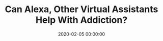---
_external_link: https://www.medscape.com/viewarticle/924840?src=rss
archived_url: https://web.archive.org/web/20210616045518/https://www.medscape.com/viewarticle/924840?src=rss
article: 'That smart device sitting in your kitchen can play music, pull up recipes,
  and even flatulate on command. However, a team of California researchers says these
  virtual assistants have the the potential to help individuals fight addiction --
  but they''re not there yet. Investigators examined some of today''s most popular
  intelligent virtual assistants and overwhelmingly found the devices failed to provide
  useful information in response to queries for addiction help. In fact, only 4 of
  70 help-seeking queries to five of the most popular devices returned singular responses,
  only one of which was even slightly helpful. "Most of the time, the responses reflected
  the device''s confusion," study investigator John W. Ayers, PhD, MA, of the Center
  for Data Driven Health at Qualcomm Institute, University of California San Diego
  in La Jolla. "Nevertheless, I don''t want to look at these results and say this
  is a tragedy," Ayers told Medscape Medical News. "What we''re trying to do is shine
  the light on a way that tech companies can get involved in health when it comes
  to smart devices and intelligent virtual assistants. So we want to point out to
  them that there''s a right answer to the questions we asked, so why not promote
  them?" The study was published online January 29 in npj Digital Medicine. Changing
  the Digital Landscape Intelligent virtual assistants -- including Amazon''s Alexa,
  Apple''s Siri, Google Assistant, Microsoft''s Cortana, and Samsung''s Bixby -- are
  transforming how the public seeks and finds information. Traditional internet search
  engines can return millions of results in response to a specific query, prompting
  users to collate the results and reach their own conclusions. Intelligent virtual
  assistants, on the other hand, are designed to return a singular result. "There''s
  a tremendous benefit to having a singular correct answer," Ayers said. "So there''s
  all this potential for these devices to be used for help." The appeal of virtual
  assistants has not gone unnoticed by the public. Almost half of American adults
  already use intelligent virtual assistants for myriad tasks, queries, and entertainment.
  Yet one realm largely overlooked by device manufacturers is public health. A recent
  investigation of smartphones showed the devices inconsistently recognized suicide-related
  queries, and failed to direct users to the National Suicide Prevention Lifeline.
  Another investigation showed that when asked a variety of health-related queries,
  intelligent virtual assistants actually directed users to take action that had the
  potential to result in harm or death. Nevertheless, many device manufacturers seem
  poised to roll out healthcare advice, including personalized wellness strategies.
  "Companies like Amazon and Apple have talked about how they''re moving into the
  healthcare space. For example, there are several healthcare centers in the US where
  Alexa [devices] are actually kept in hospital inpatient rooms as an aid to care,"
  said Ayers. "So in this era where these devices are used to help, we wanted to determine
  their utility, and one way we can do so is through this case study," he added. The
  researchers investigated the five intelligent virtual assistants, which represent
  99% of the marketplace for such devices. Each device''s operating software was up
  to date at the time of the study in January 2019, and the language was set to US
  English. Each query was prefaced by ''Help me quit...'' followed by either a generic
  or a substance-specific request such as alcohol, tobacco, marijuana, or opioids.
  Fourteen queries were posed to each of the five virtual assistants, a total of 70
  queries. "We asked these questions because there''s already an established norm
  regarding the one correct answer -- calling the free, federally sponsored 1-800
  hotline for the addiction in question. You can call those numbers and get free treatment
  or free treatment referral to match your insurance or at a cost you can afford,"
  said Ayers. Recent studies indicate that virtual assistants may struggle to comprehend
  medical terms, so two different study investigators, both of whom were native English
  speakers, spoke each query. The virtual assistants'' responses were recorded verbatim.
  Responses were assessed according to two primary criteria: Did the intelligent virtual
  assistant provide a singular response to the addiction help-seeking queries? Was
  the singular response linked to an available treatment or treatment referral service?
  Virtually Useless Responses The study showed that of the 70 different help-seeking
  queries, the virtual assistants returned actionable responses only 4 times. The
  most common response was one of confusion, such as "Did I say something wrong?"
  Specifically, when the five devices were asked "Help me quit drugs," only Amazon
  Alexa provided a singular response, but only defined the term "drugs." No other
  virtual assistant provided a singular response to the query. Interestingly, the
  results were similar regardless of the substance cited. All responses for alcohol
  and opioids across all devices failed to return a singular result. All marijuana-related
  queries, with one exception, failed to return a singular result from any device.
  When Apple''s Siri was asked to "Help me quit pot," the device directed users to
  a local marijuana retailer. Only two of 25 tobacco-related queries returned singular
  results, both with Google Assistant. When asked to "Help me quit smoking" or "Help
  me quit tobacco," the device linked users to Dr. QuitNow, a mobile smoking cessation
  app. Given these findings, the researchers concluded that intelligent virtual assistants
  currently offer little, or no, assistance for those seeking addiction help. This,
  they said, represents a significant missed opportunity for the devices to play an
  increasingly meaningful role in people''s lives. For example, when asked to help
  with smoking cessation, a virtual assistant can respond by calling a toll-free telephone
  counseling service such as 1-800-QUIT-NOW. Similar responses could be generated
  for other queries related to various types of substances abused, including directing
  individuals to the Substance Abuse and Mental Health Services Administration (1-800-662-HELP)
  for other addiction treatment referrals. The potential impact of enabling intelligent
  virtual assistants in this way is significant, Ayers noted. "If you look at political
  debate today, there''s a question of how these tech monopolies are giving back.
  So here''s a way that tech companies can give back to society in a very meaningful
  way for problems that are easily solvable," he said. Potential for Good Commenting
  on the findings for Medscape Medical News, Timothy W. Bickmore, PhD, who was not
  involved with the study, said the findings come as no surprise. "Even if developers
  programmed in well-designed responses to requests for help, there is no guarantee
  people would ask for help in exactly the prescribed manner," said Bickmore, from
  the Khoury College of Computer Sciences at Northeastern University in Boston, Massachusetts.
  "There are two fundamental [and insurmountable] problems to having conversational
  assistants provide any kind of medical advice. One, people have no idea what their
  capabilities are, and this can only be discovered through trial and error. "Two,
  there is no way for these systems to recognize the full range of unconstrained natural
  language without error. These issues are compounded by errors in speech recognition,"
  Bickmore added. For his part, Ayers remained optimistic. "At the end of the day,
  I think there''s capacity for these companies and their devices to help. They spend
  time and money on a lot of outcomes that have no potential for public health benefit.
  "Alexa knows how to fart. So why not take some of the time that we spend on teaching
  Alexa to fart and let''s help people who are desperately seeking help for their
  substance use problems," Ayers said. This study was supported by the Tobacco-Related
  Disease Research Program. Ayers and Bickmore have disclosed no relevant financial
  relationships. npj Digital Medicine. Published online January 29, 2020. Full text
  For more Medscape Psychiatry news, join us on Facebook and Twitter'
date: '2020-02-05 00:00:00'
description: That smart device sitting in your den can play music and pull up recipes.
  But a team of California researchers says these virtual assistants also have the
  potential to help individuals fight addiction.
headline: Can Alexa, Other Virtual Assistants Help With Addiction?
image:
  focal_point: Smart
original_link: https://web.archive.org/web/20210616045518/https://www.medscape.com/viewarticle/924840?src=rss
original_url: https://www.medscape.com/viewarticle/924840?src=rss
outline_html: '<p>That smart device sitting in your kitchen can play music, pull up
  recipes, and even flatulate on command. However, a team of California researchers
  says these virtual assistants have the the potential to help individuals fight addiction
  &mdash; but they''re not there yet.</p>

  <p>Investigators examined some of today''s most popular intelligent virtual assistants
  and overwhelmingly found the devices failed to provide useful information in response
  to queries for addiction help. In fact, only 4 of 70 help-seeking queries to five
  of the most popular devices returned singular responses, only one of which was even
  slightly helpful.</p>

  <p>&quot;Most of the time, the responses reflected the device''s confusion,&quot;
  study investigator John W. Ayers, PhD, MA, of the Center for Data Driven Health
  at Qualcomm Institute, University of California San Diego in La Jolla.</p>

  <p>&quot;Nevertheless, I don''t want to look at these results and say this is a
  tragedy,&quot; Ayers told <em>Medscape Medical News. </em>&quot;What we''re trying
  to do is shine the light on a way that tech companies can get involved in health
  when it comes to smart devices and intelligent virtual assistants. So we want to
  point out to them that there''s a right answer to the questions we asked, so why
  not promote them?&quot;</p>

  <p>The study was <a href="https://www.nature.com/articles/s41746-019-0215-9">published
  online</a> January 29 in <em>npj Digital Medicine</em>.</p>

  <p>Intelligent virtual assistants &mdash; including Amazon''s Alexa, Apple''s Siri,
  Google Assistant, Microsoft''s Cortana, and Samsung''s Bixby &mdash; are transforming
  how the public seeks and finds information.</p>

  <p>Traditional internet search engines can return millions of results in response
  to a specific query, prompting users to collate the results and reach their own
  conclusions. Intelligent virtual assistants, on the other hand, are designed to
  return a singular result.</p>

  <p>&quot;There''s a tremendous benefit to having a singular correct answer,&quot;
  Ayers said. &quot;So there''s all this potential for these devices to be used for
  help.&quot;</p>

  <p>The appeal of virtual assistants has not gone unnoticed by the public. Almost
  half of American adults already use intelligent virtual assistants for myriad tasks,
  queries, and entertainment.</p>

  <p>Yet one realm largely overlooked by device manufacturers is public health.</p>

  <p><a href="https://jamanetwork.com/journals/jamainternalmedicine/fullarticle/2500043">A
  recent investigation</a> of smartphones showed the devices inconsistently recognized
  suicide-related queries, and failed to direct users to the National Suicide Prevention
  Lifeline.</p>

  <p><a href="https://pubmed.ncbi.nlm.nih.gov/30181110-patient-and-consumer-safety-risks-when-using-conversational-assistants-for-medical-information-an-observational-study-of-siri-alexa-and-google-assistant/?dopt=Abstract">Another
  investigation</a> showed that when asked a variety of health-related queries, intelligent
  virtual assistants actually directed users to take action that had the potential
  to result in harm or death. Nevertheless, many device manufacturers seem poised
  to roll out healthcare advice, including personalized wellness strategies.</p>

  <p>&quot;Companies like Amazon and Apple have talked about how they''re moving into
  the healthcare space. For example, there are several healthcare centers in the US
  where Alexa [devices] are actually kept in hospital inpatient rooms as an aid to
  care,&quot; said Ayers.</p>

  <p>&quot;So in this era where these devices are used to help, we wanted to determine
  their utility, and one way we can do so is through this case study,&quot; he added.</p>

  <p>The researchers investigated the five intelligent virtual assistants, which represent
  99% of the marketplace for such devices. Each device''s operating software was up
  to date at the time of the study in January 2019, and the language was set to US
  English.</p>

  <p>Each query was prefaced by ''Help me quit&hellip;'' followed by either a generic
  or a substance-specific request such as alcohol, tobacco, marijuana, or opioids.
  Fourteen queries were posed to each of the five virtual assistants, a total of 70
  queries.</p>

  <p>&quot;We asked these questions because there''s already an established norm regarding
  the one correct answer &mdash; calling the free, federally sponsored 1-800 hotline
  for the addiction in question. You can call those numbers and get free treatment
  or free treatment referral to match your insurance or at a cost you can afford,&quot;
  said Ayers.</p>

  <p><a href="https://www.ajpmonline.org/article/S0749-3797(18)30064-3/fulltext">Recent
  studies</a> indicate that virtual assistants may struggle to comprehend medical
  terms, so two different study investigators, both of whom were native English speakers,
  spoke each query. The virtual assistants'' responses were recorded verbatim.</p>

  <p>Responses were assessed according to two primary criteria:</p>

  <ul> <li><p>Did the intelligent virtual assistant provide a singular response to
  the addiction help-seeking queries?</p></li> </ul>

  <ul> <li><p>Was the singular response linked to an available treatment or treatment
  referral service?</p></li> </ul>

  <h3> <b>Virtually Useless Responses</b> </h3>

  <p>The study showed that of the 70 different help-seeking queries, the virtual assistants
  returned actionable responses only 4 times. The most common response was one of
  confusion, such as &quot;Did I say something wrong?&quot;</p>

  <p>Specifically, when the five devices were asked &quot;Help me quit drugs,&quot;
  only Amazon Alexa provided a singular response, but only defined the term &quot;drugs.&quot;
  No other virtual assistant provided a singular response to the query.</p>

  <p>Interestingly, the results were similar regardless of the substance cited. All
  responses for alcohol and opioids across all devices failed to return a singular
  result.</p>

  <p>All marijuana-related queries, with one exception, failed to return a singular
  result from any device. When Apple''s Siri was asked to &quot;Help me quit pot,&quot;
  the device directed users to a local marijuana retailer.</p>

  <p>Only two of 25 tobacco-related queries returned singular results, both with Google
  Assistant. When asked to &quot;Help me quit smoking&quot; or &quot;Help me quit
  tobacco,&quot; the device linked users to Dr. QuitNow, a mobile smoking cessation
  app.</p>

  <p>Given these findings, the researchers concluded that intelligent virtual assistants
  currently offer little, or no, assistance for those seeking addiction help. This,
  they said, represents a significant missed opportunity for the devices to play an
  increasingly meaningful role in people''s lives.</p>

  <p>For example, when asked to help with smoking cessation, a virtual assistant can
  respond by calling a toll-free telephone counseling service such as 1-800-QUIT-NOW.</p>

  <p>Similar responses could be generated for other queries related to various types
  of substances abused, including directing individuals to the Substance Abuse and
  Mental Health Services Administration (1-800-662-HELP) for other addiction treatment
  referrals.</p>

  <p>The potential impact of enabling intelligent virtual assistants in this way is
  significant, Ayers noted.</p>

  <p>&quot;If you look at political debate today, there''s a question of how these
  tech monopolies are giving back. So here''s a way that tech companies can give back
  to society in a very meaningful way for problems that are easily solvable,&quot;
  he said.</p>

  <p>Commenting on the findings for <em>Medscape Medical News</em>, Timothy W. Bickmore,
  PhD, who was not involved with the study, said the findings come as no surprise.</p>

  <p>&quot;Even if developers programmed in well-designed responses to requests for
  help, there is no guarantee people would ask for help in exactly the prescribed
  manner,&quot; said Bickmore, from the Khoury College of Computer Sciences at Northeastern
  University in Boston, Massachusetts.</p>

  <p>&quot;There are two fundamental [and insurmountable] problems to having conversational
  assistants provide any kind of medical advice. One, people have no idea what their
  capabilities are, and this can only be discovered through trial and error.</p>

  <p>&quot;Two, there is no way for these systems to recognize the full range of unconstrained
  natural language without error. These issues are compounded by errors in speech
  recognition,&quot; Bickmore added.</p>

  <p>For his part, Ayers remained optimistic.</p>

  <p>&quot;At the end of the day, I think there''s capacity for these companies and
  their devices to help. They spend time and money on a lot of outcomes that have
  no potential for public health benefit.</p>

  <p>&quot;Alexa knows how to fart. So why not take some of the time that we spend
  on teaching Alexa to fart and let''s help people who are desperately seeking help
  for their substance use problems,&quot; Ayers said.</p>

  <p><em>This study was supported by the Tobacco-Related Disease Research Program.
  Ayers and Bickmore have disclosed no relevant financial relationships. </em></p>

  <p>Medscape Medical News &copy; 2020</p>

  <p>Cite this: Can Alexa, Other Virtual Assistants HelpWith Addiction? - <i>Medscape</i>
  - Feb 05, 2020.</p>'
outline_img: https://www.google.com/s2/favicons?domain=medscape.com
publication: Medscape
summary: However, a team of California researchers says these virtual assistants have
  the the potential to help individuals fight addiction -- but they're not there yet.
  Investigators examined some of today's most popular intelligent virtual assistants
  and overwhelmingly found the devices failed to provide useful information in response
  to queries for...
title: Can Alexa, Other Virtual Assistants Help With Addiction?

---